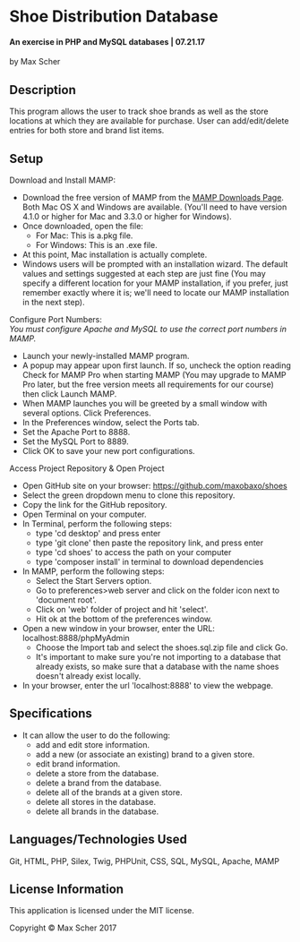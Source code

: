 # Shoe Distribution Database
#### An exercise in PHP and MySQL databases | 07.21.17

by Max Scher

## Description
This program allows the user to track shoe brands as well as the store locations at which they are available for purchase. User can add/edit/delete entries for both store and brand list items.

## Setup
Download and Install MAMP:
* Download the free version of MAMP from the [MAMP Downloads Page](https://www.mamp.info/en/downloads). Both Mac OS X and Windows are available. (You'll need to have version 4.1.0 or higher for Mac and 3.3.0 or higher for Windows).
* Once downloaded, open the file:
    * For Mac: This is a.pkg file.
    * For Windows: This is an .exe file.
* At this point, Mac installation is actually complete.
* Windows users will be prompted with an installation wizard. The default values and settings suggested at each step are just fine (You may specify a different location for your MAMP installation, if you prefer, just remember exactly where it is; we'll need to locate our MAMP installation in the next step).

Configure Port Numbers:  
_You must configure Apache and MySQL to use the correct port numbers in MAMP._

* Launch your newly-installed MAMP program.
* A popup may appear upon first launch. If so, uncheck the option reading Check for MAMP Pro when starting MAMP (You may upgrade to MAMP Pro later, but the free version meets all requirements for our course) then click Launch MAMP.
* When MAMP launches you will be greeted by a small window with several options. Click Preferences.
* In the Preferences window, select the Ports tab.
* Set the Apache Port to 8888.
* Set the MySQL Port to 8889.
* Click OK to save your new port configurations.

Access Project Repository & Open Project
* Open GitHub site on your browser: https://github.com/maxobaxo/shoes
* Select the green dropdown menu to clone this repository.
* Copy the link for the GitHub repository.
* Open Terminal on your computer.
* In Terminal, perform the following steps:
    * type 'cd desktop' and press enter
    * type 'git clone' then paste the repository link, and press enter
    * type 'cd shoes' to access the path on your computer
    * type 'composer install' in terminal to download dependencies
* In MAMP, perform the following steps:
    * Select the Start Servers option.
    * Go to preferences>web server and click on the folder icon next to 'document root'.
    * Click on 'web' folder of project and hit 'select'.
    * Hit ok at the bottom of the preferences window.
* Open a new window in your browser, enter the URL: localhost:8888/phpMyAdmin
    * Choose the Import tab and select the shoes.sql.zip file and click Go.
    * It's important to make sure you're not importing to a database that already exists, so make sure that a database with the name shoes doesn't already exist locally.
* In your browser, enter the url 'localhost:8888' to view the webpage.

## Specifications
* It can allow the user to do the following:
    * add and edit store information.
    * add a new (or associate an existing) brand to a given store.
    * edit brand information.
    * delete a store from the database.
    * delete a brand from the database.
    * delete all of the brands at a given store.
    * delete all stores in the database.
    * delete all brands in the database.

## Languages/Technologies Used
Git, HTML, PHP, Silex, Twig, PHPUnit, CSS, SQL, MySQL, Apache, MAMP

## License Information
This application is licensed under the MIT license.

Copyright &copy; Max Scher 2017
